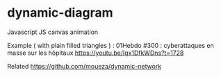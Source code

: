# dynamic-diagram
Javascript JS canvas animation

Example ( with plain filled triangles ) : 01Hebdo #300​ : cyberattaques en masse sur les hôpitaux https://youtu.be/Iqx1DfkWDns?t=1728

Related https://github.com/moueza/dynamic-network
